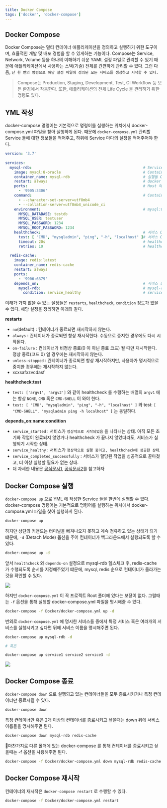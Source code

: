 ```yaml
---
title: Docker Compose
tags: ['docker', 'docker-compose']
---
```


## Docker Compose
Docker Compose는 멀티 컨테이너 애플리케이션을 정의하고 실행하기 위한 도구이며, 효율적인 개발 및 배포 경험을 할 수 있게하는 기능이다. Compose는 Service, Network, Volume 등을 하나의 이해하기 쉬운 YAML 설정 파일로 관리할 수 있기 때문에 애플리케이션에서 사용하는 스택(기술) 전체를 간편하게 관리할 수 있다. 그런 다음, `단 한 번의 명령으로 해당 설정 파일에 정의된 모든 서비스를 생성하고 시작할 수 있다.`

> Compose는 Production, Staging, Development, Test, CI Workflow 등 모든 환경에서 작동한다. 또한, 애플리케이션의 전체 Life Cycle 을 관리하기 위한 명령도 있다.

## YML 작성
docker-compose 명령어는 기본적으로 명령어를 실행하는 위치에서 docker-compose.yml 파일을 찾아 실행하게 된다. 때문에 `docker-compose.yml` 관리할 Service 들에 대한 정보들을 적어주고, 하위에 Service 마다의 설정을 적어주어야 한다. 

```yml
version: '3.7'  
  
services:  
  mysql-rdb:                                                  # Service Name 명시 (자유롭게)  
    image: mysql:8-oracle                                     # Container 를 생성하기 위한 Base Image 를 명시 (Value 를 자유롭게)  
    container_name: mysql-rdb                                 # 실핼될 Container 의 이름을 명시 (Value 를 자유롭게)  
    restart: always                                           # docker compose restart 와 같은 명시적인 작업으로으로 인해 재시작될 경우, redis-cache 라는 서비스도 항상 재실행하겠다는 의미.  
    ports:                                                    # Host 와 Container 의 Port 를 연결  
      - '9905:3306'  
    command:                                                  # Container 가 시작 시점에 수행할 명령을 지정 (여기서는 옵션)  
      - --character-set-server=utf8mb4  
      - --collation-server=utf8mb4_unicode_ci  
    environment:                                              # mysql:8-oracle 에서 사용할 수 있는 Environment 값들을 하위에 명시  
      MYSQL_DATABASE: testdb  
      MYSQL_USER: testuser  
      MYSQL_PASSWORD: 1234  
      MYSQL_ROOT_PASSWORD: 1234  
    healthcheck:                                              # 서비스 Container 가 정상인지 확인할 수 있는 설정들을 하위에 명시  
      test: [ "CMD", "mysqladmin", "ping", "-h", "localhost" ]# 서비스 Container 가 정상인지 확인할 수 있는 명령을 명시 (index 0 에는 항상 )
      timeout: 20s                                            # healthcheck 시간 제한을 설정하는 데 사용. 20초를 초과하면 해당 검사는 실패로 간주  
      retries: 10                                             # healthcheck 가 연속으로 10번 실패할 때만 컨테이너를 비정상 상태로 간주하거나, 재시작 정책을 실행.  
  
  redis-cache:  
    image: redis:latest  
    container_name: redis-cache  
    restart: always  
    ports:  
      - '9906:6379'  
    depends_on:                                               # 서비스 실행순서를 정의할 수 있는 설정.  
      mysql-rdb:                                              # mysql-rdb 이라는 서비스가  
        condition: service_healthy                            # service_healthy(healthcheck 의 결과) 이면 redis-cache 서비스를 실행. 
```


이해가 가지 않을 수 있는 설정들은 `restarts`, `healthcheck`, `condition` 정도가 있을 수 있다. 해당 설정을 정리하면 아래와 같다.

**restarts**
- `no`(default) : 컨테이너가 종료되면 재시작하지 않는다.
- `always` : 컨테이너가 종료되면 항상 재시작한다. 수동으로 중지한 경우에도 다시 시작된다.
- `on-failure` : 컨테이너가 비정상 종료(0 이 아닌 종료 코드) 될 때만 재시작한다. 정상 종료(코드 0) 일 경우에는 재시작하지 않는다.
- `unless-stopped` : 컨테이너가 종료되면 항상 재시작하지만, 사용자가 명시적으로 중지한 경우에는 재시작하지 않는다.
- xcxsafxzvcdasf

**healthcheck:test**
- `test: ['argv1', 'argv2']` 와 같이 healthcheck 를 수행하는 배열의 `argv1` 에는 항상 `NONE`, `CMD` 혹은 `CMD-SHELL` 이 와야 한다.
- `test: [ "CMD", "mysqladmin", "ping", "-h", "localhost" ]` 와 test: `[ "CMD-SHELL", "mysqladmin ping -h localhost" ]` 는 동일하다.
 
**depends_on:name:condition**
- `service_started` : 서비스가 `정상적으로 시작되었음` 을 나타내는 상태. 아직 모든 초기화 작업이 완료되지 않았거나 healthcheck 가 끝나지 않았더라도, 서비스가 실행되기 시작한 상태.
- `service_healthy` : 서비스가 `정상적으로 실행 중이고, healthcheck에 성공한 상태`.
- `service_completed_successfully` : 서비스가 할당된 작업을 성공적으로 끝마쳤고, 더 이상 실행할 필요가 없는 상태.
- 더 자세한 내용은 [공식문서1](https://docs.docker.com/reference/compose-file/services/#healthcheck), [공식문서2](https://docs.docker.com/compose/how-tos/startup-order/)를 참고하자

## Docker Compose 실행
`docker-compose up` 으로 YML 에 작성한 Service 들을 한번에 실행할 수 있다. docker-compose 명령어는 기본적으로 명령어를 실행하는 위치에서 docker-compose.yml 파일을 찾아 실행하게 된다.

```bash
docker-compose up
```


하지만 상단의 커맨드는 터미널을 빠져나오지 못하고 계속 점유하고 있는 상태가 되기 떄문에, `-d` (Detach Mode) 옵션을 주어 컨테이너가 백그라운드에서 실행되도록 할 수 있다.

```bash
docker-compose up -d
```


앞서 `healthcheck` 와 `depends-on` 설정으로 mysql-rdb 헬스체크 후, redis-cache 가 수행되도록 순서를 지정해주었기 떄문에, mysql, redis 순으로 컨테이너가 올라가는것을 확인할 수 있다.

![](Docker/images/Pasted%20image%2020240925123614.png)


하지만 `docker-compose.yml` 이 꼭 프로젝트 Root 폴더에 있다는 보장이 없다. 그럴때는 `-f` 옵션을 통해 실행할 docker-compose.yml 파일을 명시해줄 수 있다.

```bash
docker-compose -f Docker/docker-compose.yml up -d 
```


번외로 `docker-compose.yml` 에 명시한 서비스들 중에서 특정 서비스 혹은 여러개의 서비스를 실행시키고 싶다면 뒤에 서비스 이름을 명시해주면 된다.

```bash
docker-compose up mysql-rdb -d 

# 혹은

docker-compose up service1 service2 service3 -d
```

![](Docker/images/Pasted%20image%2020240925130757.png)

## Docker Compose 종료
`docker-compose down` 으로 실행되고 있는 컨테이너들을 모두 종료시키거나 특정 컨테이너만 종료시킬 수 있다.

```bash
docker-compose down
```


특정 컨테이너만 혹은 2개 이상의 컨테이너를 종료시키고 싶을때는 down 뒤에 서비스 이름들을 명시해주면 된다.

```bash
docker-compose down mysql-rdb redis-cache
```


마찬가지로 다른 폴더에 있는 docker-compose 를 통해 컨테이너를 종료시키고 싶을때는 -f 옵션을 사용해주면 된다.

```bash
docker-compose -f Docker/docker-compose.yml down mysql-rdb redis-cache
```


## Docker Compose 재시작
컨테이너의 재시작은 `docker-compose restart`  로 수행할 수 있다.

```bash
docker-compose -f Docker/docker-compose.yml restart
```
